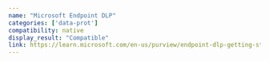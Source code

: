 ```yaml
---
name: "Microsoft Endpoint DLP"
categories: ['data-prot']
compatibility: native
display_result: "Compatible"
link: https://learn.microsoft.com/en-us/purview/endpoint-dlp-getting-started
---
```

